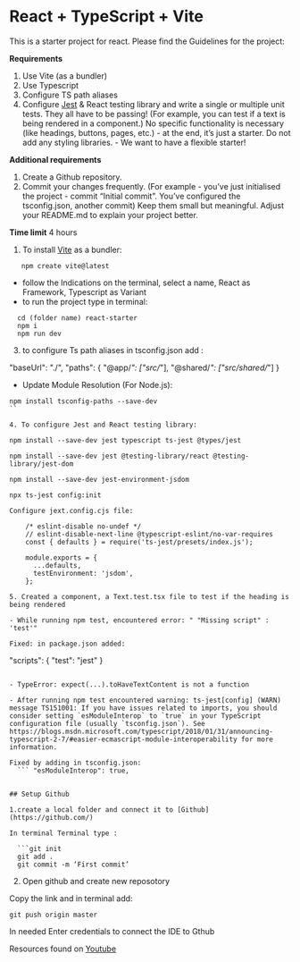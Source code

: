 # React + TypeScript + Vite

This is a starter project for react.
Please find the Guidelines for the project:

**Requirements**

1. Use Vite (as a bundler)
2. Use Typescript
3. Configure TS path aliases
4. Configure [Jest](https://kulshekhar.github.io/ts-jest/docs/getting-started/installation) & React testing library and write a single or multiple unit tests. They all have to be passing! (For example, you can test if a text is being rendered in a component.)
No specific functionality is necessary (like headings, buttons, pages, etc.) - at the end, it’s just a starter.
Do not add any styling libraries. - We want to have a flexible starter!

**Additional requirements**

1. Create a Github repository.
2. Commit your changes frequently. (For example - you’ve just initialised the project - commit “Initial commit”. You’ve configured the tsconfig.json, another commit) Keep them small but meaningful.
   Adjust your README.md to explain your project better.

**Time limit**
4 hours


1. To install [Vite](https://vitejs.dev/guide/) as a bundler:
```
   npm create vite@latest
```   


- follow the Indications on the terminal, select a name, React as Framework, Typescript as Variant
- to run the project type in terminal:

```
  cd (folder name) react-starter
  npm i
  npm run dev
```  

3. to configure Ts path aliases in tsconfig.json add :

"baseUrl": "./",
"paths": {
"@app/_": ["src/_"],
"@shared/_": ["src/shared/_"]
}

- Update Module Resolution (For Node.js):

```
npm install tsconfig-paths --save-dev
``

4. To configure Jest and React testing library:
```
    npm install --save-dev jest typescript ts-jest @types/jest

    npm install --save-dev jest @testing-library/react @testing-library/jest-dom

    npm install --save-dev jest-environment-jsdom

    npx ts-jest config:init
```
Configure jext.config.cjs file:

    /* eslint-disable no-undef */
    // eslint-disable-next-line @typescript-eslint/no-var-requires
    const { defaults } = require('ts-jest/presets/index.js');

    module.exports = {
      ...defaults,
      testEnvironment: 'jsdom',
    };

5. Created a component, a Text.test.tsx file to test if the heading is being rendered

- While running npm test, encountered error: " "Missing script" : 'test'"

Fixed: in package.json added:
```
  "scripts": {
  "test": "jest"
}
```

- TypeError: expect(...).toHaveTextContent is not a function

- After running npm test encountered warning: ts-jest[config] (WARN) message TS151001: If you have issues related to imports, you should consider setting `esModuleInterop` to `true` in your TypeScript configuration file (usually `tsconfig.json`). See https://blogs.msdn.microsoft.com/typescript/2018/01/31/announcing-typescript-2-7/#easier-ecmascript-module-interoperability for more information.

Fixed by adding in tsconfig.json:
  ``` "esModuleInterop": true,


## Setup Github

1.create a local folder and connect it to [Github](https://github.com/)

In terminal Terminal type : 

  ```git init
  git add . 
  git commit -m ‘First commit’
  ```

2. Open github and create new reposotory

Copy the link and in terminal add:

  ```git remote add origin (paste the link to the Github repo here)
  git push origin master
  ```

In needed Enter credentials to connect the IDE to Gthub

Resources found on [Youtube](https://www.youtube.com/watch?v=vbQ2bYHxxEA)